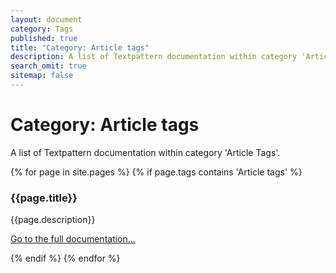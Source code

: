 ```yaml
---
layout: document
category: Tags
published: true
title: "Category: Article tags"
description: A list of Textpattern documentation within category 'Article Tags'.
search_omit: true
sitemap: false
---
```


# Category: Article tags

A list of Textpattern documentation within category 'Article Tags'.

<div>
    {% for page in site.pages %}
        {% if page.tags contains 'Article tags' %}
            <article>
                <h3>{{page.title}}</h3>
                <p>{{page.description}}</p>
                <p><a href="{{page.url}}">Go to the full documentation...</a></p>
            </article>
        {% endif %}
    {% endfor %}
</div>
